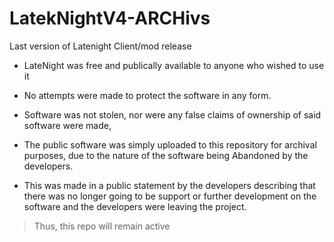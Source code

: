 # LatekNightV4-ARCHivs
Last version of Latenight Client/mod release


- LateNight was free and publically available to anyone who wished to use it

- No attempts were made to protect the software in any form.

- Software was not stolen, nor were any false claims of ownership of said software were made,

- The public software was simply uploaded to this repository for archival purposes, due to the nature of the software being Abandoned by the developers.

- This was made in a public statement by the developers describing that there was no longer going to be support or further development on the software and the developers were leaving the project.


> Thus, this repo will remain active
